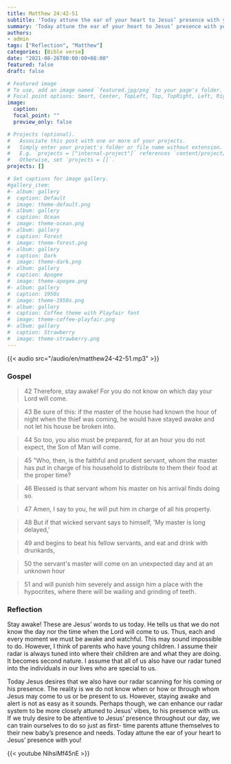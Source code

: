 ```yaml
---
title: Matthew 24:42-51
subtitle: 'Today attune the ear of your heart to Jesus’ presence with you!'
summary: 'Today attune the ear of your heart to Jesus’ presence with you!'
authors:
- admin
tags: ["Reflection", "Matthew"]
categories: [Bible verse]
date: "2021-08-26T00:00:00+08:00"
featured: false
draft: false

# Featured image
# To use, add an image named `featured.jpg/png` to your page's folder.
# Focal point options: Smart, Center, TopLeft, Top, TopRight, Left, Right, BottomLeft, Bottom, BottomRight
image:
  caption:
  focal_point: ""
  preview_only: false

# Projects (optional).
#   Associate this post with one or more of your projects.
#   Simply enter your project's folder or file name without extension.
#   E.g. `projects = ["internal-project"]` references `content/project/deep-learning/index.md`.
#   Otherwise, set `projects = []`.
projects: []

# Set captions for image gallery.
#gallery_item:
#- album: gallery
#  caption: Default
#  image: theme-default.png
#- album: gallery
#  caption: Ocean
#  image: theme-ocean.png
#- album: gallery
#  caption: Forest
#  image: theme-forest.png
#- album: gallery
#  caption: Dark
#  image: theme-dark.png
#- album: gallery
#  caption: Apogee
#  image: theme-apogee.png
#- album: gallery
#  caption: 1950s
#  image: theme-1950s.png
#- album: gallery
#  caption: Coffee theme with Playfair font
#  image: theme-coffee-playfair.png
#- album: gallery
#  caption: Strawberry
#  image: theme-strawberry.png
---
```


{{< audio src="/audio/en/matthew24-42-51.mp3" >}}

### Gospel
> 42 Therefore, stay awake! For you do not know on which day your Lord will come.

> 43 Be sure of this: if the master of the house had known the hour of night when the thief was coming, he would have stayed awake and not let his house be broken into.

> 44 So too, you also must be prepared, for at an hour you do not expect, the Son of Man will come.

> 45 "Who, then, is the faithful and prudent servant, whom the master has put in charge of his household to distribute to them their food at the proper time?

> 46 Blessed is that servant whom his master on his arrival finds doing so.

> 47 Amen, I say to you, he will put him in charge of all his property.

> 48 But if that wicked servant says to himself, 'My master is long delayed,'

> 49 and begins to beat his fellow servants, and eat and drink with drunkards,

> 50 the servant's master will come on an unexpected day and at an unknown hour

> 51 and will punish him severely and assign him a place with the hypocrites, where there will be wailing and grinding of teeth.

### Reflection
Stay awake! These are Jesus’ words to us today. He tells us that we do not know the day nor the time when the Lord will come to us. Thus, each and every moment we must be awake and watchful. This may sound impossible to do. However, I think of parents who have young children. I assume their radar is always tuned into where their children are and what they are doing. It becomes second nature. I assume that all of us also have our radar tuned into the individuals in our lives who are special to us.

Today Jesus desires that we also have our radar scanning for his coming or his presence. The reality is we do not know when or how or through whom Jesus may come to us or be present to us. However, staying awake and alert is not as easy as it sounds. Perhaps though, we can enhance our radar system to be more closely attuned to Jesus’ vibes, to his presence with us. If we truly desire to be attentive to Jesus’ presence throughout our day, we can train ourselves to do so just as first- time parents attune themselves to their new baby’s presence and needs. Today attune the ear of your heart to Jesus’ presence with you!

{{< youtube NihsiMf45nE >}}
